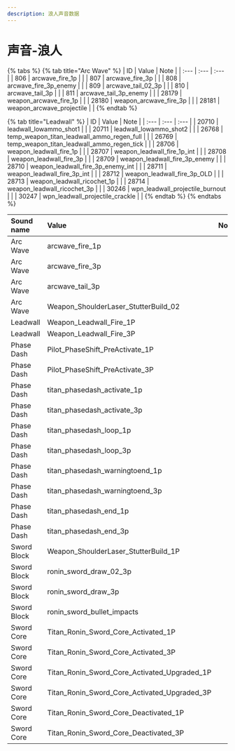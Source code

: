 ```yaml
---
description: 浪人声音数据
---
```


# 声音-浪人

{% tabs %}
{% tab title="Arc Wave" %}
| ID | Value | Note |
| :--- | :--- | :--- |
| 806 | arcwave\_fire\_1p |  |
| 807 | arcwave\_fire\_3p |  |
| 808 | arcwave\_fire\_3p\_enemy |  |
| 809 | arcwave\_tail\_02\_3p |  |
| 810 | arcwave\_tail\_3p |  |
| 811 | arcwave\_tail\_3p\_enemy |  |
| 28179 | weapon\_arcwave\_fire\_1p |  |
| 28180 | weapon\_arcwave\_fire\_3p |  |
| 28181 | weapon\_arcwave\_projectile |  |
{% endtab %}

{% tab title="Leadwall" %}
| ID | Value | Note |
| :--- | :--- | :--- |
| 20710 | leadwall\_lowammo\_shot1 |  |
| 20711 | leadwall\_lowammo\_shot2 |  |
| 26768 | temp\_weapon\_titan\_leadwall\_ammo\_regen\_full |  |
| 26769 | temp\_weapon\_titan\_leadwall\_ammo\_regen\_tick |  |
| 28706 | weapon\_leadwall\_fire\_1p |  |
| 28707 | weapon\_leadwall\_fire\_1p\_int |  |
| 28708 | weapon\_leadwall\_fire\_3p |  |
| 28709 | weapon\_leadwall\_fire\_3p\_enemy |  |
| 28710 | weapon\_leadwall\_fire\_3p\_enemy\_int |  |
| 28711 | weapon\_leadwall\_fire\_3p\_int |  |
| 28712 | weapon\_leadwall\_fire\_3p\_OLD |  |
| 28713 | weapon\_leadwall\_ricochet\_1p |  |
| 28714 | weapon\_leadwall\_ricochet\_3p |  |
| 30246 | wpn\_leadwall\_projectile\_burnout |  |
| 30247 | wpn\_leadwall\_projectile\_crackle |  |
{% endtab %}
{% endtabs %}

| Sound name | Value | Note |
| :--- | :--- | :--- |
| Arc Wave | arcwave\_fire\_1p |  |
| Arc Wave | arcwave\_fire\_3p |  |
| Arc Wave | arcwave\_tail\_3p |  |
| Arc Wave | Weapon\_ShoulderLaser\_StutterBuild\_02 |  |
| Leadwall | Weapon\_Leadwall\_Fire\_1P |  |
| Leadwall | Weapon\_Leadwall\_Fire\_3P |  |
| Phase Dash | Pilot\_PhaseShift\_PreActivate\_1P |  |
| Phase Dash | Pilot\_PhaseShift\_PreActivate\_3P |  |
| Phase Dash | titan\_phasedash\_activate\_1p |  |
| Phase Dash | titan\_phasedash\_activate\_3p |  |
| Phase Dash | titan\_phasedash\_loop\_1p |  |
| Phase Dash | titan\_phasedash\_loop\_3p |  |
| Phase Dash | titan\_phasedash\_warningtoend\_1p |  |
| Phase Dash | titan\_phasedash\_warningtoend\_3p |  |
| Phase Dash | titan\_phasedash\_end\_1p |  |
| Phase Dash | titan\_phasedash\_end\_3p |  |
| Sword Block | Weapon\_ShoulderLaser\_StutterBuild\_1P |  |
| Sword Block | ronin\_sword\_draw\_02\_3p |  |
| Sword Block | ronin\_sword\_draw\_3p |  |
| Sword Block | ronin\_sword\_bullet\_impacts |  |
| Sword Core | Titan\_Ronin\_Sword\_Core\_Activated\_1P |  |
| Sword Core | Titan\_Ronin\_Sword\_Core\_Activated\_3P |  |
| Sword Core | Titan\_Ronin\_Sword\_Core\_Activated\_Upgraded\_1P |  |
| Sword Core | Titan\_Ronin\_Sword\_Core\_Activated\_Upgraded\_3P |  |
| Sword Core | Titan\_Ronin\_Sword\_Core\_Deactivated\_1P |  |
| Sword Core | Titan\_Ronin\_Sword\_Core\_Deactivated\_3P |  |

